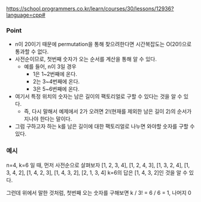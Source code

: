 https://school.programmers.co.kr/learn/courses/30/lessons/12936?language=cpp#

### Point
- n이 20이기 때문에 permutation을 통해 찾으려한다면 시간복잡도는 O(20!)으로 통과할 수 없다.
- 사전순이므로, 첫번째 숫자가 오는 순서를 계산을 통해 알 수 있다.
	- 예를 들어, n이 3일 경우
		- 1은 1~2번째에 온다.
		- 2는 3~4번째에 온다.
		- 3은 5~6번째에 온다.
- 여기서 특정 위치의 숫자는 남은 길이의 팩토리얼로 구할 수 있다는 것을 알 수 있다.
	- 즉, 다시 말해서 예제에서 2가 오려면 2!(현재를 제외한 남은 길이 2)의 순서가 지나야 한다는 말이다.
- 그럼 구하고자 하는 k를 남은 길이에 대한 팩토리얼로 나누면 와야할 숫자를 구할 수 있다.

### 예시
n=4, k=6 일 때, 
먼저 사전순으로 살펴보자
[1, 2, 3, 4], [1, 2, 4, 3], [1, 3, 2, 4], [1, 3, 4, 2], [1, 4, 2, 3], [1, 4, 3, 2], [2, 1, 3, 4]
k=6의 답은 [1, 4, 3, 2]인 것을 알 수 있다.

그런데 위에서 말한 것처럼, 첫번째 오는 숫자를 구해보면
k / 3! = 6 / 6 = 1, 나머지 0

